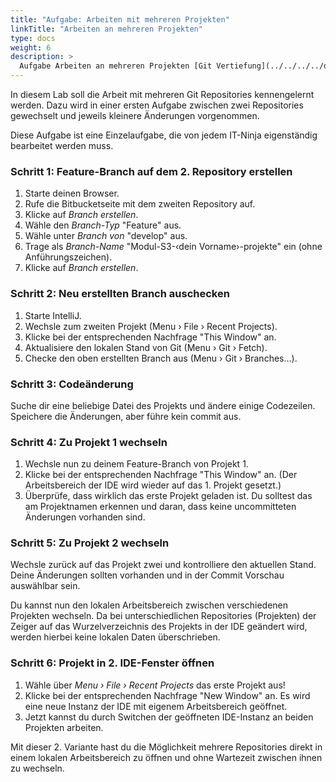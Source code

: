 ```yaml
---
title: "Aufgabe: Arbeiten mit mehreren Projekten"
linkTitle: "Arbeiten an mehreren Projekten"
type: docs
weight: 6
description: >
  Aufgabe Arbeiten an mehreren Projekten [Git Vertiefung](../../../../docs/git/vertiefung/parallel-processing)
---
```


In diesem Lab soll die Arbeit mit mehreren Git Repositories kennengelernt werden. Dazu wird in einer
ersten Aufgabe zwischen zwei Repositories gewechselt und jeweils kleinere Änderungen vorgenommen.

Diese Aufgabe ist eine Einzelaufgabe, die von jedem IT-Ninja eigenständig bearbeitet werden muss.

### Schritt 1: Feature-Branch auf dem 2. Repository erstellen

1. Starte deinen Browser.
2. Rufe die Bitbucketseite mit dem zweiten Repository auf.
3. Klicke auf _Branch erstellen_.
4. Wähle den _Branch-Typ_ "Feature" aus.
5. Wähle unter _Branch von_ "develop" aus.
6. Trage als _Branch-Name_ "Modul-S3-‹dein Vorname›-projekte" ein (ohne Anführungszeichen).
7. Klicke auf _Branch erstellen_.

### Schritt 2: Neu erstellten Branch auschecken

1. Starte IntelliJ.
2. Wechsle zum zweiten Projekt (Menu › File › Recent Projects).
3. Klicke bei der entsprechenden Nachfrage "This Window" an.
4. Aktualisiere den lokalen Stand von Git (Menu › Git › Fetch).
5. Checke den oben erstellten Branch aus (Menu › Git › Branches...).

### Schritt 3: Codeänderung

Suche dir eine beliebige Datei des Projekts und ändere einige Codezeilen. Speichere die Änderungen,
aber führe kein commit aus.

### Schritt 4: Zu Projekt 1 wechseln

1. Wechsle nun zu deinem Feature-Branch von Projekt 1.
2. Klicke bei der entsprechenden Nachfrage "This Window" an. (Der Arbeitsbereich der IDE wird wieder auf das 1. Projekt gesetzt.)
3. Überprüfe, dass wirklich das erste Projekt geladen ist. Du solltest das am Projektnamen erkennen
   und daran, dass keine uncommitteten Änderungen vorhanden sind.

### Schritt 5: Zu Projekt 2 wechseln

Wechsle zurück auf das Projekt zwei und kontrolliere den aktuellen Stand. Deine Änderungen sollten
vorhanden und in der Commit Vorschau auswählbar sein.

Du kannst nun den lokalen Arbeitsbereich zwischen verschiedenen Projekten wechseln. Da bei unterschiedlichen
Repositories (Projekten) der Zeiger auf das Wurzelverzeichnis des Projekts in der IDE geändert wird,
werden hierbei keine lokalen Daten überschrieben.

### Schritt 6: Projekt in 2. IDE-Fenster öffnen

1. Wähle über _Menu › File › Recent Projects_ das erste Projekt aus!
2. Klicke bei der entsprechenden Nachfrage "New Window" an. Es wird eine neue Instanz der IDE mit eigenem Arbeitsbereich geöffnet.
3. Jetzt kannst du durch Switchen der geöffneten IDE-Instanz an beiden Projekten arbeiten.

Mit dieser 2. Variante hast du die Möglichkeit mehrere Repositories direkt in einem lokalen Arbeitsbereich
zu öffnen und ohne Wartezeit zwischen ihnen zu wechseln.
